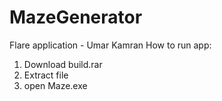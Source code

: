 # MazeGenerator
Flare application - Umar Kamran
How to run app:
1) Download build.rar
2) Extract file
3) open Maze.exe
